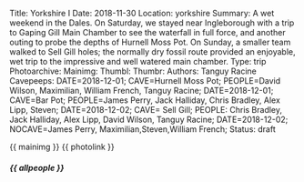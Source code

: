 Title: Yorkshire I
Date: 2018-11-30
Location: yorkshire
Summary: A wet weekend in the Dales. On Saturday, we stayed near Ingleborough with a trip to Gaping Gill Main Chamber to see the waterfall in full force, and another outing to probe the depths of Hurnell Moss Pot. On Sunday, a smaller team walked to Sell Gill holes; the normally dry fossil route provided an enjoyable, wet trip to the impressive and well watered main chamber.
Type: trip
Photoarchive:
Mainimg: 
Thumbl: 
Thumbr: 
Authors: Tanguy Racine
Cavepeeps: DATE=2018-12-01; CAVE=Hurnell Moss Pot; PEOPLE=David Wilson, Maximilian, William French, Tanguy Racine;
           DATE=2018-12-01; CAVE=Bar Pot; PEOPLE=James Perry, Jack Halliday, Chris Bradley, Alex Lipp, Steven;
           DATE=2018-12-02; CAVE= Sell Gill; PEOPLE: Chris Bradley, Jack Halliday, Alex Lipp, David Wilson, Tanguy Racine;
           DATE=2018-12-02; NOCAVE=James Perry, Maximilian,Steven,William French;
Status: draft

{{ mainimg }}
{{ photolink }}
##### {{ allpeople }}


